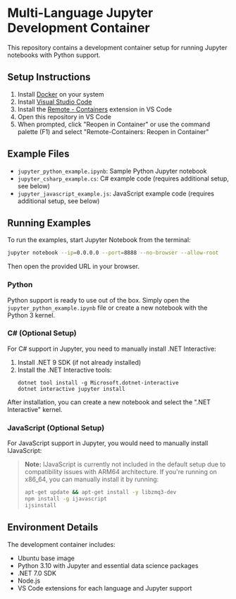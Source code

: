 # Multi-Language Jupyter Development Container

This repository contains a development container setup for running Jupyter notebooks with Python support.

## Setup Instructions

1. Install [Docker](https://www.docker.com/products/docker-desktop) on your system
2. Install [Visual Studio Code](https://code.visualstudio.com/)
3. Install the [Remote - Containers](https://marketplace.visualstudio.com/items?itemName=ms-vscode-remote.remote-containers) extension in VS Code
4. Open this repository in VS Code
5. When prompted, click "Reopen in Container" or use the command palette (F1) and select "Remote-Containers: Reopen in Container"

## Example Files

- `jupyter_python_example.ipynb`: Sample Python Jupyter notebook
- `jupyter_csharp_example.cs`: C# example code (requires additional setup, see below)
- `jupyter_javascript_example.js`: JavaScript example code (requires additional setup, see below)

## Running Examples

To run the examples, start Jupyter Notebook from the terminal:

```bash
jupyter notebook --ip=0.0.0.0 --port=8888 --no-browser --allow-root
```

Then open the provided URL in your browser.

### Python

Python support is ready to use out of the box. Simply open the `jupyter_python_example.ipynb` file or create a new notebook with the Python 3 kernel.

### C# (Optional Setup)

For C# support in Jupyter, you need to manually install .NET Interactive:

1. Install .NET 9 SDK (if not already installed)
2. Install the .NET Interactive tools:
   ```
   dotnet tool install -g Microsoft.dotnet-interactive
   dotnet interactive jupyter install
   ```

After installation, you can create a new notebook and select the ".NET Interactive" kernel.

### JavaScript (Optional Setup)

For JavaScript support in Jupyter, you would need to manually install IJavaScript:

> **Note:** IJavaScript is currently not included in the default setup due to compatibility issues with ARM64 architecture. If you're running on x86_64, you can manually install it by running:
>
> ```bash
> apt-get update && apt-get install -y libzmq3-dev
> npm install -g ijavascript
> ijsinstall
> ```

## Environment Details

The development container includes:

- Ubuntu base image
- Python 3.10 with Jupyter and essential data science packages
- .NET 7.0 SDK
- Node.js
- VS Code extensions for each language and Jupyter support
